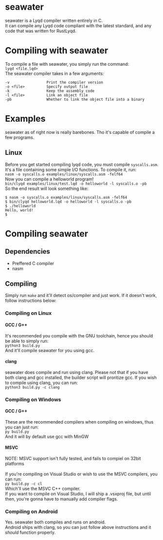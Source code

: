 # seawater
seawater is a Lyqd compiler written entirely in C.<br/>
It can compile any Lyqd code compliant with the latest standard, and any code that was written for RustLyqd.<br/>
# Compiling with seawater
To compile a file with seawater, you simply run the command:<br/>
`lyqd <file.lqd>`<br/>
The seawater compiler takes in a few arguments:<br/>
```
-v                 Print the compiler version
-o <file>          Specify output file
-k                 Keep the assembly code
-l <file>          Link an object file
-pb                Whether to link the object file into a binary
```
# Examples
seawater as of right now is really barebones. Tho it's capable of compile a few programs.<br/>
## Linux
Before you get started compiling lyqd code, you must compile `syscalls.asm`. It's a file containing some simple I/O functions. To compile it, run:<br/>
`nasm -o syscalls.o examples/linux/syscalls.asm -felf64`<br/>
Now you can compile a helloworld program!<br/>
`bin/clyqd examples/linux/test.lqd -o helloworld -l syscalls.o -pb`<br/>
So the end result will look something like:
```
$ nasm -o syscalls.o examples/linux/syscalls.asm -felf64
$ bin/clyqd helloworld.lqd -o helloworld -l syscalls.o -pb
$ ./helloworld
Hello, world!
$
```
# Compiling seawater
## Dependencies
* Preffered C compiler
* nasm
## Compiling
Simply run `make` and it'll detect os/compiler and just work. If it doesn't work, follow instructions below:<br/>
### Compiling on Linux
#### GCC / G++
It's recommended you compile with the GNU toolchain, hence you should be able to simply run:<br/>
`python3 build.py`<br/>
And it'll compile seawater for you using gcc.<br/>
#### clang
seawater does compile and run using clang. Please not that if you have both clang and gcc installed, the builder script will proritize gcc. If you wish to compile using clang, you can run:<br/>
`python3 build.py -c clang`<br/>
### Compiling on Windows
#### GCC / G++
These are the recommended compilers when compiling on windows, thus you can just run:<br/>
`py build.py`<br/>
And it will by default use gcc with MinGW<br/>
#### MSVC
NOTE: MSVC support isn't fully tested, and fails to compiel on 32bit platforms<br/><br/>
If you're compiling on Visual Studio or wish to use the MSVC compilers, you can run:<br/>
`py build.py -c cl`<br/>
Which'll use the MSVC C++ compiler.<br/>
If you want to compile on Visual Studio, I will ship a .vsxproj file, but until then, you're gonna have to manually add compiler flags.<br/>
### Compiling on Android
Yes. seawater both compiles and runs on android.<br/>
Android ships with clang, so you can just follow above instructions and it *should* function properly.<br/>
